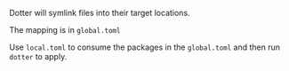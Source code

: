 Dotter will symlink files into their target locations.

The mapping is in `global.toml`

Use `local.toml` to consume the packages in the `global.toml` and then run `dotter` to apply.

